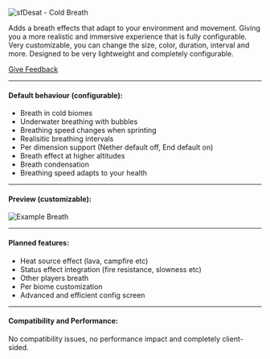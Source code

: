 ![sfDesat - Cold Breath](https://cdn.modrinth.com/data/cached_images/c2855958e40b610f1d92b30b8dedc6e73c940aa7.webp)

Adds a breath effects that adapt to your environment and movement. Giving you a more realistic and immersive experience that is fully configurable. Very customizable, you can change the size, color, duration, interval and more. Designed to be very lightweight and completely configurable.

[Give Feedback](https://github.com/sfDesat/cold-breath/issues/new)

****
#### Default behaviour (configurable):

* Breath in cold biomes
* Underwater breathing with bubbles
* Breathing speed changes when sprinting
* Realisitic breathing intervals
* Per dimension support (Nether default off, End default on)
* Breath effect at higher altitudes
* Breath condensation
* Breathing speed adapts to your health

****

#### Preview (customizable):
![Example Breath](https://cdn.modrinth.com/data/w2KrCmBX/images/5487ca8be3ea825cc9124dfb90bdeab9ff79f7a4.gif)

****
#### Planned features:  
- Heat source effect (lava, campfire etc)
- Status effect integration (fire resistance, slowness etc)
- Other players breath
- Per biome customization  
- Advanced and efficient config screen

****
#### Compatibility and Performance:
No compatibility issues, no performance impact and completely client-sided. 

